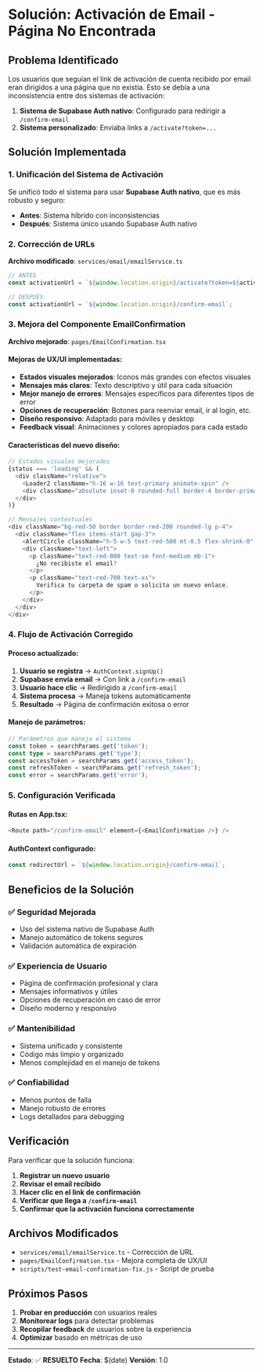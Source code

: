 # Solución: Activación de Email - Página No Encontrada

## Problema Identificado

Los usuarios que seguían el link de activación de cuenta recibido por email eran dirigidos a una página que no existía. Esto se debía a una inconsistencia entre dos sistemas de activación:

1. **Sistema de Supabase Auth nativo**: Configurado para redirigir a `/confirm-email`
2. **Sistema personalizado**: Enviaba links a `/activate?token=...`

## Solución Implementada

### 1. Unificación del Sistema de Activación

Se unificó todo el sistema para usar **Supabase Auth nativo**, que es más robusto y seguro:

- **Antes**: Sistema híbrido con inconsistencias
- **Después**: Sistema único usando Supabase Auth nativo

### 2. Corrección de URLs

**Archivo modificado**: `services/email/emailService.ts`

```typescript
// ANTES
const activationUrl = `${window.location.origin}/activate?token=${activationToken}`;

// DESPUÉS
const activationUrl = `${window.location.origin}/confirm-email`;
```

### 3. Mejora del Componente EmailConfirmation

**Archivo mejorado**: `pages/EmailConfirmation.tsx`

#### Mejoras de UX/UI implementadas:

- **Estados visuales mejorados**: Iconos más grandes con efectos visuales
- **Mensajes más claros**: Texto descriptivo y útil para cada situación
- **Mejor manejo de errores**: Mensajes específicos para diferentes tipos de error
- **Opciones de recuperación**: Botones para reenviar email, ir al login, etc.
- **Diseño responsivo**: Adaptado para móviles y desktop
- **Feedback visual**: Animaciones y colores apropiados para cada estado

#### Características del nuevo diseño:

```typescript
// Estados visuales mejorados
{status === 'loading' && (
  <div className="relative">
    <Loader2 className="h-16 w-16 text-primary animate-spin" />
    <div className="absolute inset-0 rounded-full border-4 border-primary/20"></div>
  </div>
)}

// Mensajes contextuales
<div className="bg-red-50 border border-red-200 rounded-lg p-4">
  <div className="flex items-start gap-3">
    <AlertCircle className="h-5 w-5 text-red-500 mt-0.5 flex-shrink-0" />
    <div className="text-left">
      <p className="text-red-800 text-sm font-medium mb-1">
        ¿No recibiste el email?
      </p>
      <p className="text-red-700 text-xs">
        Verifica tu carpeta de spam o solicita un nuevo enlace.
      </p>
    </div>
  </div>
</div>
```

### 4. Flujo de Activación Corregido

#### Proceso actualizado:

1. **Usuario se registra** → `AuthContext.signUp()`
2. **Supabase envía email** → Con link a `/confirm-email`
3. **Usuario hace clic** → Redirigido a `/confirm-email`
4. **Sistema procesa** → Maneja tokens automáticamente
5. **Resultado** → Página de confirmación exitosa o error

#### Manejo de parámetros:

```typescript
// Parámetros que maneja el sistema
const token = searchParams.get('token');
const type = searchParams.get('type');
const accessToken = searchParams.get('access_token');
const refreshToken = searchParams.get('refresh_token');
const error = searchParams.get('error');
```

### 5. Configuración Verificada

#### Rutas en App.tsx:
```typescript
<Route path="/confirm-email" element={<EmailConfirmation />} />
```

#### AuthContext configurado:
```typescript
const redirectUrl = `${window.location.origin}/confirm-email`;
```

## Beneficios de la Solución

### ✅ Seguridad Mejorada
- Uso del sistema nativo de Supabase Auth
- Manejo automático de tokens seguros
- Validación automática de expiración

### ✅ Experiencia de Usuario
- Página de confirmación profesional y clara
- Mensajes informativos y útiles
- Opciones de recuperación en caso de error
- Diseño moderno y responsivo

### ✅ Mantenibilidad
- Sistema unificado y consistente
- Código más limpio y organizado
- Menos complejidad en el manejo de tokens

### ✅ Confiabilidad
- Menos puntos de falla
- Manejo robusto de errores
- Logs detallados para debugging

## Verificación

Para verificar que la solución funciona:

1. **Registrar un nuevo usuario**
2. **Revisar el email recibido**
3. **Hacer clic en el link de confirmación**
4. **Verificar que llega a `/confirm-email`**
5. **Confirmar que la activación funciona correctamente**

## Archivos Modificados

- `services/email/emailService.ts` - Corrección de URL
- `pages/EmailConfirmation.tsx` - Mejora completa de UX/UI
- `scripts/test-email-confirmation-fix.js` - Script de prueba

## Próximos Pasos

1. **Probar en producción** con usuarios reales
2. **Monitorear logs** para detectar problemas
3. **Recopilar feedback** de usuarios sobre la experiencia
4. **Optimizar** basado en métricas de uso

---

**Estado**: ✅ **RESUELTO**
**Fecha**: $(date)
**Versión**: 1.0 
